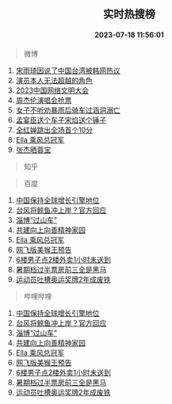<div align="center"><h2>实时热搜榜</h2><h4>2023-07-18 11:56:01</h4></div>

> 微博  

1. [宋雨琦因说了中国台湾被韩网热议](https://s.weibo.com/weibo?q=%23%E5%AE%8B%E9%9B%A8%E7%90%A6%E5%9B%A0%E8%AF%B4%E4%BA%86%E4%B8%AD%E5%9B%BD%E5%8F%B0%E6%B9%BE%E8%A2%AB%E9%9F%A9%E7%BD%91%E7%83%AD%E8%AE%AE%23&t=31&band_rank=1&Refer=top)<br />
2. [演员本人无法超越的角色](https://s.weibo.com/weibo?q=%23%E6%BC%94%E5%91%98%E6%9C%AC%E4%BA%BA%E6%97%A0%E6%B3%95%E8%B6%85%E8%B6%8A%E7%9A%84%E8%A7%92%E8%89%B2%23&t=31&band_rank=2&Refer=top)<br />
3. [2023中国网络文明大会](https://s.weibo.com/weibo?q=%232023%E4%B8%AD%E5%9B%BD%E7%BD%91%E7%BB%9C%E6%96%87%E6%98%8E%E5%A4%A7%E4%BC%9A%23&t=31&band_rank=3&Refer=top)<br />
4. [周杰伦演唱会抢票](https://s.weibo.com/weibo?q=%E5%91%A8%E6%9D%B0%E4%BC%A6%E6%BC%94%E5%94%B1%E4%BC%9A%E6%8A%A2%E7%A5%A8&t=31&band_rank=4&Refer=top)<br />
5. [女子不听劝暴雨后骑车过涵洞溺亡](https://s.weibo.com/weibo?q=%23%E5%A5%B3%E5%AD%90%E4%B8%8D%E5%90%AC%E5%8A%9D%E6%9A%B4%E9%9B%A8%E5%90%8E%E9%AA%91%E8%BD%A6%E8%BF%87%E6%B6%B5%E6%B4%9E%E6%BA%BA%E4%BA%A1%23&t=31&band_rank=5&Refer=top)<br />
6. [孟宴臣送个车子宋焰送个锤子](https://s.weibo.com/weibo?q=%23%E5%AD%9F%E5%AE%B4%E8%87%A3%E9%80%81%E4%B8%AA%E8%BD%A6%E5%AD%90%E5%AE%8B%E7%84%B0%E9%80%81%E4%B8%AA%E9%94%A4%E5%AD%90%23&t=31&band_rank=6&Refer=top)<br />
7. [全红婵跳出全场首个10分](https://s.weibo.com/weibo?q=%23%E5%85%A8%E7%BA%A2%E5%A9%B5%E8%B7%B3%E5%87%BA%E5%85%A8%E5%9C%BA%E9%A6%96%E4%B8%AA10%E5%88%86%23&t=31&band_rank=7&Refer=top)<br />
8. [Ella 乘风总冠军](https://s.weibo.com/weibo?q=Ella%20%E4%B9%98%E9%A3%8E%E6%80%BB%E5%86%A0%E5%86%9B&t=31&band_rank=8&Refer=top)<br />
9. [张杰晒蓉宝](https://s.weibo.com/weibo?q=%23%E5%BC%A0%E6%9D%B0%E6%99%92%E8%93%89%E5%AE%9D%23&t=31&band_rank=9&Refer=top)<br />

> 知乎  


> 百度  

1. [中国保持全球增长引擎地位](https://www.baidu.com/s?wd=%E4%B8%AD%E5%9B%BD%E4%BF%9D%E6%8C%81%E5%85%A8%E7%90%83%E5%A2%9E%E9%95%BF%E5%BC%95%E6%93%8E%E5%9C%B0%E4%BD%8D&sa=fyb_news&rsv_dl=fyb_news)<br />
2. [台风将鲸鱼冲上岸？官方回应](https://www.baidu.com/s?wd=%E5%8F%B0%E9%A3%8E%E5%B0%86%E9%B2%B8%E9%B1%BC%E5%86%B2%E4%B8%8A%E5%B2%B8%EF%BC%9F%E5%AE%98%E6%96%B9%E5%9B%9E%E5%BA%94&sa=fyb_news&rsv_dl=fyb_news)<br />
3. [淄博“过山车”](https://www.baidu.com/s?wd=%E6%B7%84%E5%8D%9A%E2%80%9C%E8%BF%87%E5%B1%B1%E8%BD%A6%E2%80%9D&sa=fyb_news&rsv_dl=fyb_news)<br />
4. [共建向上向善精神家园](https://www.baidu.com/s?wd=%E5%85%B1%E5%BB%BA%E5%90%91%E4%B8%8A%E5%90%91%E5%96%84%E7%B2%BE%E7%A5%9E%E5%AE%B6%E5%9B%AD&sa=fyb_news&rsv_dl=fyb_news)<br />
5. [Ella 乘风总冠军](https://www.baidu.com/s?wd=Ella+%E4%B9%98%E9%A3%8E%E6%80%BB%E5%86%A0%E5%86%9B&sa=fyb_news&rsv_dl=fyb_news)<br />
6. [网飞版美猴王预告](https://www.baidu.com/s?wd=%E7%BD%91%E9%A3%9E%E7%89%88%E7%BE%8E%E7%8C%B4%E7%8E%8B%E9%A2%84%E5%91%8A&sa=fyb_news&rsv_dl=fyb_news)<br />
7. [6楼男子点2楼外卖1小时未送到](https://www.baidu.com/s?wd=6%E6%A5%BC%E7%94%B7%E5%AD%90%E7%82%B92%E6%A5%BC%E5%A4%96%E5%8D%961%E5%B0%8F%E6%97%B6%E6%9C%AA%E9%80%81%E5%88%B0&sa=fyb_news&rsv_dl=fyb_news)<br />
8. [暑期档过半票房前三全是黑马](https://www.baidu.com/s?wd=%E6%9A%91%E6%9C%9F%E6%A1%A3%E8%BF%87%E5%8D%8A%E7%A5%A8%E6%88%BF%E5%89%8D%E4%B8%89%E5%85%A8%E6%98%AF%E9%BB%91%E9%A9%AC&sa=fyb_news&rsv_dl=fyb_news)<br />
9. [运动员吐槽奥运奖牌2年成废铁](https://www.baidu.com/s?wd=%E8%BF%90%E5%8A%A8%E5%91%98%E5%90%90%E6%A7%BD%E5%A5%A5%E8%BF%90%E5%A5%96%E7%89%8C2%E5%B9%B4%E6%88%90%E5%BA%9F%E9%93%81&sa=fyb_news&rsv_dl=fyb_news)<br />

> 哔哩哔哩  

1. [中国保持全球增长引擎地位](https://www.baidu.com/s?wd=%E4%B8%AD%E5%9B%BD%E4%BF%9D%E6%8C%81%E5%85%A8%E7%90%83%E5%A2%9E%E9%95%BF%E5%BC%95%E6%93%8E%E5%9C%B0%E4%BD%8D&sa=fyb_news&rsv_dl=fyb_news)<br />
2. [台风将鲸鱼冲上岸？官方回应](https://www.baidu.com/s?wd=%E5%8F%B0%E9%A3%8E%E5%B0%86%E9%B2%B8%E9%B1%BC%E5%86%B2%E4%B8%8A%E5%B2%B8%EF%BC%9F%E5%AE%98%E6%96%B9%E5%9B%9E%E5%BA%94&sa=fyb_news&rsv_dl=fyb_news)<br />
3. [淄博“过山车”](https://www.baidu.com/s?wd=%E6%B7%84%E5%8D%9A%E2%80%9C%E8%BF%87%E5%B1%B1%E8%BD%A6%E2%80%9D&sa=fyb_news&rsv_dl=fyb_news)<br />
4. [共建向上向善精神家园](https://www.baidu.com/s?wd=%E5%85%B1%E5%BB%BA%E5%90%91%E4%B8%8A%E5%90%91%E5%96%84%E7%B2%BE%E7%A5%9E%E5%AE%B6%E5%9B%AD&sa=fyb_news&rsv_dl=fyb_news)<br />
5. [Ella 乘风总冠军](https://www.baidu.com/s?wd=Ella+%E4%B9%98%E9%A3%8E%E6%80%BB%E5%86%A0%E5%86%9B&sa=fyb_news&rsv_dl=fyb_news)<br />
6. [网飞版美猴王预告](https://www.baidu.com/s?wd=%E7%BD%91%E9%A3%9E%E7%89%88%E7%BE%8E%E7%8C%B4%E7%8E%8B%E9%A2%84%E5%91%8A&sa=fyb_news&rsv_dl=fyb_news)<br />
7. [6楼男子点2楼外卖1小时未送到](https://www.baidu.com/s?wd=6%E6%A5%BC%E7%94%B7%E5%AD%90%E7%82%B92%E6%A5%BC%E5%A4%96%E5%8D%961%E5%B0%8F%E6%97%B6%E6%9C%AA%E9%80%81%E5%88%B0&sa=fyb_news&rsv_dl=fyb_news)<br />
8. [暑期档过半票房前三全是黑马](https://www.baidu.com/s?wd=%E6%9A%91%E6%9C%9F%E6%A1%A3%E8%BF%87%E5%8D%8A%E7%A5%A8%E6%88%BF%E5%89%8D%E4%B8%89%E5%85%A8%E6%98%AF%E9%BB%91%E9%A9%AC&sa=fyb_news&rsv_dl=fyb_news)<br />
9. [运动员吐槽奥运奖牌2年成废铁](https://www.baidu.com/s?wd=%E8%BF%90%E5%8A%A8%E5%91%98%E5%90%90%E6%A7%BD%E5%A5%A5%E8%BF%90%E5%A5%96%E7%89%8C2%E5%B9%B4%E6%88%90%E5%BA%9F%E9%93%81&sa=fyb_news&rsv_dl=fyb_news)<br />
